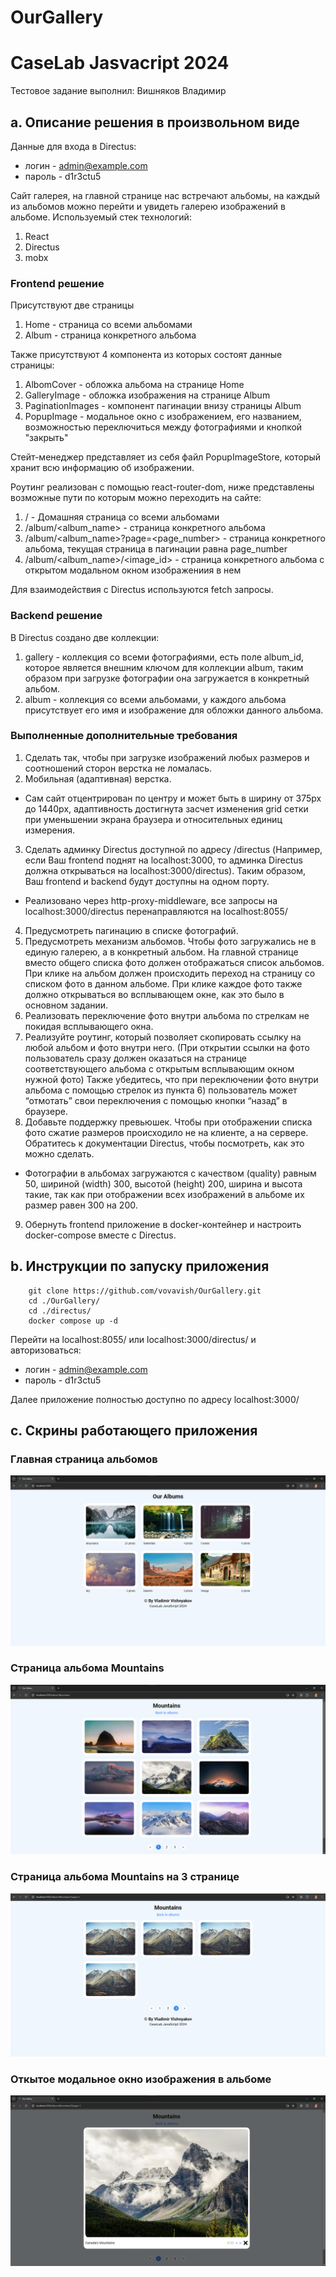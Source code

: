 # OurGallery
# CaseLab Jasvacript 2024

Тестовое задание выполнил: Вишняков Владимир

## a. Описание решения в произвольном виде

Данные для входа в Directus:
 + логин - admin@example.com
 + пароль - d1r3ctu5

Сайт галерея, на главной странице нас встречают альбомы, на каждый из альбомов можно перейти и увидеть галерею изображений в альбоме.
Используемый стек технологий:
1) React
2) Directus
3) mobx

### Frontend решение

Присутствуют две страницы
1) Home - страница со всеми альбомами
2) Album - страница конкретного альбома

Также присутствуют 4 компонента из которых состоят данные страницы:
1) AlbomCover - обложка альбома на странице Home
2) GalleryImage - обложка изображения на странице Album
3) PaginationImages - компонент пагинации внизу страницы Album
4) PopupImage - модальное окно с изображением, его названием, возможностью переключиться между фотографиями и кнопкой "закрыть"

Стейт-менеджер представляет из себя файл PopupImageStore, который хранит всю информацию об изображении.

Роутинг реализован с помощью react-router-dom, ниже представлены возможные пути по которым можно переходить на сайте:
1) / - Домашняя страница со всеми альбомами
2) /album/<album_name> - страница конкретного альбома
3) /album/<album_name>?page=<page_number> - страница конкретного альбома, текущая страница в пагинации равна page_number
4) /album/<album_name>/<image_id> - страница конкретного альбома с открытом модальном окном изображениия в нем

Для взаимодействия с Directus используются fetch запросы.

### Backend решение

В Directus создано две коллекции:
1) gallery - коллекция со всеми фотографиями, есть поле album_id, которое является внешним ключом для коллекции album, таким образом при загрузке фотографии она загружается в конкретный альбом.
2) album - коллекция со всеми альбомами, у каждого альбома присутствует его имя и изображение для обложки данного альбома.

### Выполненные дополнительные требования
1) Сделать так, чтобы при загрузке изображений любых размеров и соотношений сторон верстка не ломалась.
2) Мобильная (адаптивная) верстка.
+ Сам сайт отцентрирован по центру и может быть в ширину от 375px до 1440px, адаптивность достигнута засчет изменения grid сетки при уменьшении экрана браузера и относительных единиц измерения.
3) Сделать админку Directus доступной по адресу /directus (Например, если Ваш frontend поднят на localhost:3000, то админка Directus должна открываться на localhost:3000/directus). Таким образом, Ваш frontend и backend будут доступны на одном порту.
+ Реализовано через http-proxy-middleware, все запросы на localhost:3000/directus перенаправляются на localhost:8055/
4) Предусмотреть пагинацию в списке фотографий.
5) Предусмотреть механизм альбомов. Чтобы фото загружались не в единую галерею, а в конкретный альбом. На главной странице вместо общего списка фото должен отображаться список альбомов. При клике на альбом должен происходить переход на страницу со списком фото в данном альбоме. При клике каждое фото также должно открываться во всплывающем окне, как это было в основном задании.
6) Реализовать переключение фото внутри альбома по стрелкам не покидая всплывающего окна.
7) Реализуйте роутинг, который позволяет скопировать ссылку на любой альбом и фото внутри него. (При открытии ссылки на фото пользователь сразу должен оказаться на странице соответствующего альбома с открытым всплывающим окном нужной фото)  Также убедитесь, что при переключении фото внутри альбома с помощью стрелок из пункта 6) пользователь может “отмотать” свои переключения с помощью кнопки “назад” в браузере.
8) Добавьте поддержку превьюшек. Чтобы при отображении списка фото сжатие размеров происходило не на клиенте, а на сервере. Обратитесь к документации Directus, чтобы посмотреть, как это можно сделать.
+ Фотографии в альбомах загружаются с качеством (quality) равным 50, шириной (width) 300, высотой (height) 200, ширина и высота такие, так как при отображении всех изображений в альбоме их размер равен 300 на 200.
9) Обернуть frontend приложение в docker-контейнер и настроить docker-compose вместе с Directus.

## b. Инструкции по запуску приложения

```shell
    git clone https://github.com/vovavish/OurGallery.git
    cd ./OurGallery/
    cd ./directus/
    docker compose up -d
```
Перейти на localhost:8055/ или localhost:3000/directus/ и авторизоваться:
+ логин - admin@example.com
+ пароль - d1r3ctu5

Далее приложение полностью доступно по адресу localhost:3000/

## c. Скрины работающего приложения
### Главная страница альбомов
![Главная страница альбомов](https://github.com/vovavish/OurGallery/blob/main/Screenshot%202024-08-26%20011556.png)
### Страница альбома Mountains
![Страница альбома Mountains](https://github.com/vovavish/OurGallery/blob/main/Screenshot%202024-08-26%20011619.png)
### Страница альбома Mountains на 3 странице
![Главная страница альбомов](https://github.com/vovavish/OurGallery/blob/main/Screenshot%202024-08-26%20011721.png)
### Откытое модальное окно изображения в альбоме
![Главная страница альбомов](https://github.com/vovavish/OurGallery/blob/main/Screenshot%202024-08-26%20011648.png)